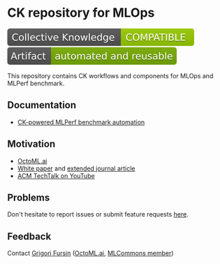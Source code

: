 # CK repository for MLOps

[![compatibility](https://github.com/ctuning/ck-guide-images/blob/master/ck-compatible.svg)](https://github.com/ctuning/ck)
[![automation](https://github.com/ctuning/ck-guide-images/blob/master/ck-artifact-automated-and-reusable.svg)](https://cTuning.org/ae)

This repository contains CK workflows and components for MLOps and MLPerf benchmark.

## Documentation

* [CK-powered MLPerf benchmark automation](https://github.com/ctuning/ck/blob/master/docs/mlperf-automation/README.md)

## Motivation

* [OctoML.ai](https://OctoML.ai)
* [White paper](https://arxiv.org/pdf/2006.07161.pdf) and [extended journal article](https://arxiv.org/pdf/2011.01149.pdf)
* [ACM TechTalk on YouTube](https://www.youtube.com/watch?=7zpeIVwICa4)

## Problems

Don't hesitate to report issues or submit feature requests [here](https://github.com/octoml/mlops/issues).

## Feedback

Сontact [Grigori Fursin](https://cKnowledge.io/@gfursin) ([OctoML.ai](https://octoml.ai), [MLCommons member](https://mlcommons.org))

